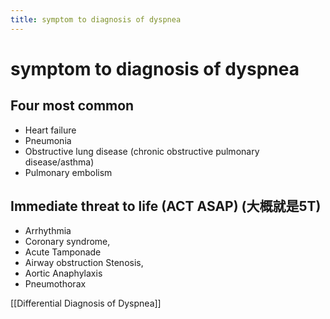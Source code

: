 ```yaml
---
title: symptom to diagnosis of dyspnea
---
```

# symptom to diagnosis of dyspnea

## Four most common
* Heart failure
* Pneumonia 
* Obstructive lung disease (chronic obstructive pulmonary disease/asthma) 
* Pulmonary embolism

## Immediate threat to life (ACT ASAP) (大概就是5T)
* Arrhythmia 
* Coronary syndrome, 
* Acute Tamponade 
* Airway obstruction Stenosis, 
* Aortic Anaphylaxis 
* Pneumothorax
 
[[Differential Diagnosis of Dyspnea]]
